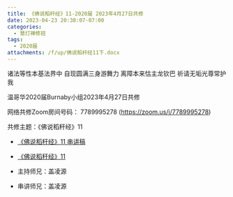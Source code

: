 ```yaml
---
title: 《佛说稻秆经》11-2020届 2023年4月27日共修
date: 2023-04-23 20:38:07-07:00
categories:
  - 慧灯禅修班
tags:
  - 2020届
attachments: /f/up/佛说稻杆经11下.docx
---
```

诸法等性本基法界中 自现圆满三身游舞力
离障本来怙主龙钦巴 祈请无垢光尊常护我

温哥华2020届Burnaby小组2023年4月27日共修

网络共修Zoom房间号码： 7789995278 (<https://zoom.us/j/7789995278>)

共修主题：《佛说稻秆经》11

* [《佛说稻秆经》11 串讲稿](/f/up/佛说稻杆经11下.docx)
* [《佛说稻秆经》11](https://www.fohuifayu.com/index.php/huideng-jiangtang/jingdian-jiedu/foshuo-daoganjing/2603-p17082)

* 主持师兄：盖凌源
* 串讲师兄：盖凌源